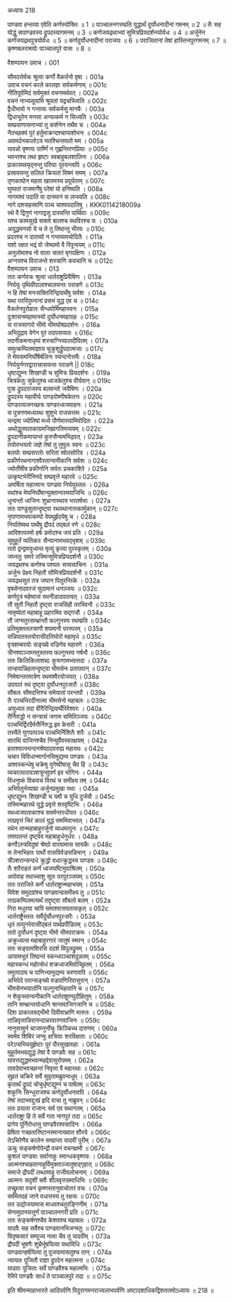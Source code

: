 अध्यायः 218

पाण्डवा हन्तव्या एवेति कर्णस्योक्तिः ॥ 1 ॥ पाञ्चालनगरम्प्रति युद्धार्थं दुर्योधनादीनां गमनम् ॥ 2 ॥ तैः सह योद्धुं सपाण्डवस्य द्रुपदस्यागमनम् ॥ 3 ॥ कर्णजयद्रथाभ्यां सुमित्रप्रियदर्शनयोर्वधः ॥ 4 ॥ अर्जुनेन कर्णजयद्रथपुत्रयोर्वधः ॥ 5 ॥ कर्णदुर्योधनादीनां पराजयः ॥ 6 ॥ पराजितानां तेषां हास्तिनपुरगमनम् ॥ 7 ॥ कृष्णबलरामयोः पाञ्चालपुरे वासः ॥ 8 ॥

वैशम्पायन उवाच ।	001  

सौमदत्तेर्वचः श्रुत्वा कर्णो वैकर्तनो वृषा ।	001a  
उवाच वचनं काले कालज्ञः सर्वकर्मणाम् ॥	001c  
नीतिपूर्वमिदं सर्वमुक्तं वचनमर्थवत् ।	002a  
वचनं नाभ्यसूयामि श्रूयतां यद्वचस्त्विति ॥	002c  
द्वैधीभावो न गन्तव्यः सर्वकर्मसु मानवैः ।	003a  
द्विधाभूतेन मनसा अन्यत्कर्म न सिध्यति ॥	003c  
सम्प्रयाणासनाभ्यां तु कर्शनेन तथैव च ।	004a  
नैतच्छक्यं पुरं हर्तुमाक्रन्दश्चाप्यशोभनः ॥	004c  
अवमर्दनकालोऽत्र मतश्चिन्तयतो मम ।	005a  
यावन्नो वृष्णयः पार्ष्णिं न गृह्णन्तिरणप्रियाः ॥	005c  
भवन्तश्च तथा हृष्टाः स्वबाहुबलशालिनः ।	006a  
प्राकारमवमृद्नन्तु परिघाः पूरयन्त्वपि ॥	006c  
प्रस्रावयन्तु सलिलं क्रियतां विषमं समम् ।	007a  
तृणकाष्ठेन महता खातमस्य प्रपूर्यताम् ॥	007c  
घुष्यतां राजमार्गेषु परेषां यो हनिष्यति ।	008a  
नागमश्वं पदातिं वा दानमानं स लप्स्यति ॥	008c  
नागे दशसहस्राणि पञ्च चाश्वपदातिषु ।	KKK0114218009a  
रथे वै द्विगुणं नागाद्वसु दास्यन्ति पार्थिवाः ॥	009c  
यश्च कामसुखे सक्तो बालश्च स्थविरश्च यः ।	010a  
अयुद्धमनसो ये च ते तु तिष्ठन्तु भीरवः ॥	010c  
प्रदरश्च न दातव्यो न गन्तव्यमचोदितैः ।	011a  
यशो रक्षत भद्रं वो जेष्यामो वै रिपून्वयम् ॥	011c  
अनुलोमाश्च नो वाताः सततं मृगपक्षिणः ।	012a  
अग्नयश्च विराजन्ते शस्त्राणि कवचानि च ॥	012c  
वैशम्पायन उवाच ।	013  
ततः कर्णवचः श्रुत्वा धार्तराष्ट्रप्रियैषिणः ।	013a  
निर्ययुः पृथिवीपालाश्चालयन्तः परान्रणे ॥	013c  
न हि तेषां मनःसक्तिरिन्द्रियार्थेषु सर्वशः ।	014a  
यथा पररिपुघ्नानां प्रसभं युद्ध एव च ॥	014c  
वैकर्तनपुरोव्रातः सैन्धवोर्मिमहास्वनः ।	015a  
दुःशासनमहामत्स्यो दुर्योधनमहाग्रहः ॥	015c  
स राजसागरो भीमो भीमघोषप्रदर्शनः ।	016a  
अभिदुद्राव वेगेन पुरं तदपसव्यतः ॥	016c  
तदनीकमनाधृष्यं शस्त्राग्निव्यालदीपितम् ।	017a  
समुत्कम्पितमाज्ञाय चुक्रुशुर्द्रुपदात्मजाः ॥	017c  
ते मेघसमनिर्घोषैर्बलिनः स्यन्दनोत्तमैः ।	018a  
निर्ययुर्नगरद्वारात्त्रासयन्तः परान्रणे ||	018c  
धृष्टद्युम्नः शिखण्डी च सुमित्रः प्रियदर्शनः ।	019a  
चित्रकेतुः सुकेतुश्च ध्वजकेतुश्च वीर्यवान् ॥	019c  
पुत्रा द्रुपदराजस्य बलवन्तो जयैषिणः ।	020a  
द्रुपदस्य महावीर्यः पाण्डरोष्णीषकेतनः ॥	020c  
पाण्डरव्यजनच्छत्रः पाण्डरध्वजवाहनः ।	021a  
स पुत्रगणमध्यस्थः शुशुभे राजसत्तमः ॥	021c  
चन्द्रमा ज्योतिषां मध्ये पौर्णमास्यामिवोदितः ।	022a  
अथोद्धूतपताकाग्रमजिह्मगतिमव्ययम् ॥	022c  
द्रुपदानीकमायान्तं कुरुसैन्यमभिद्रवत् ।	023a  
तयोरुभयतो जज्ञे तेषां तु तुमुलः स्वनः ॥	023c  
बलयोः सम्प्रसरतोः सरितां स्रोतसोरिव ।	024a  
प्रकीर्णरथनागाश्वैस्तान्यनीकानि सर्वशः ॥	024c  
ज्योतींषीव प्रकीर्णानि सर्वतः प्रचकाशिरे ।	025a  
उत्कृष्टभेरीनिनदे सम्प्रवृत्ते महारवे ॥	025c  
अमर्षिता महात्मानः पाण्डवा निर्ययुस्ततः ।	026a  
रथांश्च मेघनिर्घोषान्युक्तान्परमवाजिभिः ॥	026c  
धून्वन्तो ध्वजिनः शुभ्रानास्थाय भरतर्षभाः ।	027a  
ततः पाण्डुसुतान्दृष्ट्वा रथस्थानात्तकार्मुकान् ॥	027c  
नृपाणामभवत्कम्पो वेपथुर्हृदयेषु च ।	028a  
निर्यातेष्वथ पार्थेषु द्रौपदं तद्बलं रणे ॥	028c  
आविशत्परमो हर्षः प्रमोदश्च जयं प्रति ।	029a  
सुमुहूर्तं व्यतिकरः सैन्यानामभवद्भृशम् ॥	039c  
ततो द्वन्द्वमयुध्यन्त मृत्युं कृत्वा पुरस्कृतम् ।	030a  
जघ्नतुः समरे तस्मिन्सुमित्रप्रियदर्शनौ ॥	030c  
जयद्रथश्च कर्णश्च पश्यतः सव्यसाचिनः ।	031a  
अर्जुनः प्रेक्ष्य निहतौ सौमित्रप्रियदर्शनौ ॥	031c  
जयद्रथसुतं तत्र जघान पितुरन्तिके ।	032a  
वृषसेनादवरजं सुदामानं धनञ्जयः ॥	032c  
कर्णपुत्रं महेष्वासं रथनीडादपातयत् ।	033a  
तौ सुतौ निहतौ दृष्ट्वा राजसिंहौ तरस्विनौ ॥	033c  
नामृष्येतां महाबाहू प्रहारमिव सद्गजौ ।	034a  
तौ जग्मतुरसम्भ्रान्तौ फल्गुनस्य रथम्प्रति ॥	034c  
प्रतिमुक्ततलत्राणौ शपमानौ परस्परम् ।	035a  
सन्निपातस्तयोरासीदतिघोरो महामृधे ॥	035c  
वृत्रशम्बरयोः सङ्ख्ये वज्रिणेव महारणे ।	036a  
त्रीनश्वाञ्जघ्नतुस्तस्य फल्गुनस्य नर्षभौ ॥	036c  
ततः किलिकिलाशब्दः कुरूणामभवत्तदा ।	037a  
तान्हयान्निहतान्दृष्ट्वा भीमसेनः प्रतापवान् ॥	037c  
निमेषान्तरमात्रेण रथमश्वैरयोजयत् ।	038a  
उपयातं रथं दृष्ट्वा दुर्योधनपुरःसरौ ॥	038c  
सौबलः सौमदत्तिश्च समेयातां परन्तपौ ।	039a  
तैः पञ्चभिरदीनात्मा भीमसेनो महाबलः ॥	039c  
अयुध्यत तदा वीरैरिन्द्रियार्थैरिवेश्वरः ।	040a  
तैर्निरुद्धो न सन्त्रासं जगाम समितिञ्जयः ॥	040c  
पञ्चभिर्द्विरदैर्मत्तैर्निरुद्ध इव केसरी ।	041a  
तस्यैते युगपत्पञ्च पञ्चभिर्निशितैः शरैः ॥	041c  
सारथिं वाजिनश्चैव निन्युर्वैवस्वतक्षयम् ।	042a  
हताश्वात्स्यन्दनश्रेष्ठादवरुह्य महारथः ॥	042c  
चचार विविधान्मार्गानसिमुद्यम्य पाण्डवः ।	043a  
अश्वस्कन्धेषु चक्रेषु युगेष्वीषासु चैव हि ॥	043c  
व्यचरत्पातयञ्शत्रून्सुपर्ण इव भोगिनः ।	044a  
विधनुष्कं विकवचं विरथं च समीक्ष्य तम् ॥	044c  
अभिपेतुर्नव्याघ्रा अर्जुनप्रमुखा रथाः ।	045a  
धृष्टद्युम्नः शिखण्डी च यमौ च युधि दुर्जयौ ॥	045c  
तस्मिन्महारथे युद्धे प्रवृत्ते शरवृष्टिभिः ।	046a  
रथध्वजपताकाश्च सवर्मन्तरधीयत ॥	046c  
तत्प्रवृत्तं चिरं कालं युद्धं सममिवाभवत् ।	047a  
रथेन तान्महाबाहुरर्जुनो व्यधमत्पुनः ॥	047c  
तमापतन्तं दृष्ट्वेव महाबाहुर्धनुर्धरः ।	048a  
कर्णोऽस्त्रविदुषां श्रेष्ठो वारयामास सायकैः ॥	048c  
स तेनाभिहतः पार्थो वासविर्वज्रसन्निभान् ।	049a  
त्रीञ्शरान्सन्दधे क्रुद्धो वधात्क्रुद्धस्य पाण्डवः ॥	049c  
तैः शरैराहतं कर्णं ध्वजयष्टिमुपाश्रितम् ।	050a  
अपोवाह रथाच्चाशु सूतः परपुरञ्जयम् ॥	050c  
ततः पराजिते कर्णे धार्तराष्ट्रान्महाभयम् ।	051a  
विवेश समुदग्रांश्च पाण्डवान्प्रसमीक्ष्य तु ॥	051c  
तत्प्रकम्पितमत्यर्थं तद्दृष्ट्वा सौबलो बलम् ।	052a  
गिरा मधुरया चापि समाश्वासयतासकृत् ॥	052c  
धार्तराष्ट्रैस्ततः सर्वैर्दुर्योधनपुरःसरैः ।	053a  
धृतं तत्पुनरेवासीद्बलं पार्थप्रपीडितम् ॥	053c  
ततो दुर्योधनं दृष्ट्वा भीमो भीमपराक्रमः ।	054a  
अक्रुध्यत्स महाबाहुरगारं जातुषं स्मरन् ॥	054c  
ततः सङ्ग्रामशिरसि ददर्श विपुलद्रुमम् ।	055a  
आयामभूतं तिष्ठन्तं स्कन्धपञ्चाशदुन्नतम् ॥	055c  
महास्कन्धं महोत्सेधं शक्रध्वजमिवोच्छ्रितम् ।	056a  
तमुत्पाठ्य च पाणिभ्यामुद्यम्य चरणावपि ॥	056c  
अभिपेदे परान्सङ्ख्ये वज्रपाणिरिवासुरान् ।	057a  
भीमसेनभयार्तानि फल्गुनाभिहतानि च ॥	057c  
न शेकुस्तान्यनीकानि धार्तराष्ट्राण्युदीक्षितुम् ।	058a  
तानि सम्भ्रान्तयोधानि श्रान्तवाजिगजानि च ॥	058c  
दिशः प्राकालयद्भीमो दिवीवाभ्राणि मारुतः ।	059a  
तान्निवृत्तान्निरानन्दान्नरवारणवाजिनः ॥	059c  
नानुसस्रुर्न चाजघ्नुर्नोचुः किञ्चिच्च दारुणम् ।	060a  
स्वमेव शिबिरं जग्मुः क्षत्रियाः शरविक्षताः ॥	060c  
परेऽप्यभिययुर्हृष्टाः पुरं पौरसुखावहाः ।	061a  
मुहूर्तमभवद्युद्धं तेषां वै पाण्डवैः सह ॥	061c  
यावत्तद्युद्धमभवन्महद्देवासुरोपमम् ।	062a  
तावदेवाभवच्छान्तं निवृत्ता वै महारथाः ॥	062c  
सुव्रतं चक्रिरे सर्वे सुवृतामब्रुवन्वधूम् ।	063a  
कृतार्थं द्रुपदं चोचुर्धृष्टद्युम्नं च पार्षतम् ॥	063c  
शकुनिः सिन्धुराजश्च कर्णदुर्योधनावपि ।	064a  
तेषां तदाभवद्दुःखं हृदि वाचा तु नाब्रुवन् ॥	064c  
ततः प्रयाता राजानः सर्व एव यथागतम् ।	065a  
धार्तराष्ट्रा हि ते सर्वे गता नागपुरं तदा ॥	065c  
प्रागेव पूर्निरोधात्तु पाण्डवैरश्वसादिनः ।	066a  
प्रेषिता गच्छतारिष्टानस्मानाख्यात शौरये ॥	066c  
तेऽचिरेणैव कालेन सम्प्राप्ता यादवीं पुरीम् ।	067a  
ऊचुः सङ्कर्षणोपेन्द्रौ वचनं वचनक्षमौ ॥	067c  
कुशलं पाण्डवाः सर्वानाहुः स्मान्धकवृष्णयः ।	068a  
आत्मनश्चाहतानाहुर्विमुक्ताञ्जातुषाद्गृहात् ॥	068c  
समाजे द्रौपदीं लब्धामाहू राजीवलोचनाम् ।	069a  
आत्मनः सदृशीं सर्वैः शीलवृत्तसमाधिभिः ॥	069c  
तच्छ्रुत्वा वचनं कृष्णस्तानुवाचोत्तरं वचः ।	070a  
सर्वमेतदहं जाने वधात्तस्य तु रक्षसः ॥	070c  
तत उद्योजयामास माधवश्चतुरङ्गिणीम् ।	071a  
सेनामुपानयत्तूर्णं पाञ्चालनगरीं प्रति ॥	071c  
ततः सङ्कर्षणश्चैव केशवश्च महाबलः ।	072a  
यादवैः सह सर्वैश्च पाण्डवानभिजग्मतुः ॥	072c  
पितृष्वसारं सम्पूज्य नत्वा चैव तु यादवीम् ।	073a  
द्रौपदीं भूषणैः शुभ्रैर्भूषयित्वा यथाविधि ॥	073c  
पाण्डवान्हर्षयित्वा तु पूजयामासतुश्च तान् ।	074a  
न्यायतः पूजितौ राज्ञा द्रुपदेन महात्मना ॥	074c  
यादवाः पूजिताः सर्वे पाण्डवैश्च महात्मभिः ।	075a  
रेमिरे पाण्डवैः सार्धं ते पाञ्चालपुरे तदा ॥ ॥	075c  

इति श्रीमन्माहाभारते आदिपर्वणि विदुरागमनराज्यलाभपर्वणि अष्टादशाधिकद्विशततमोऽध्यायः ॥ 218 ॥
